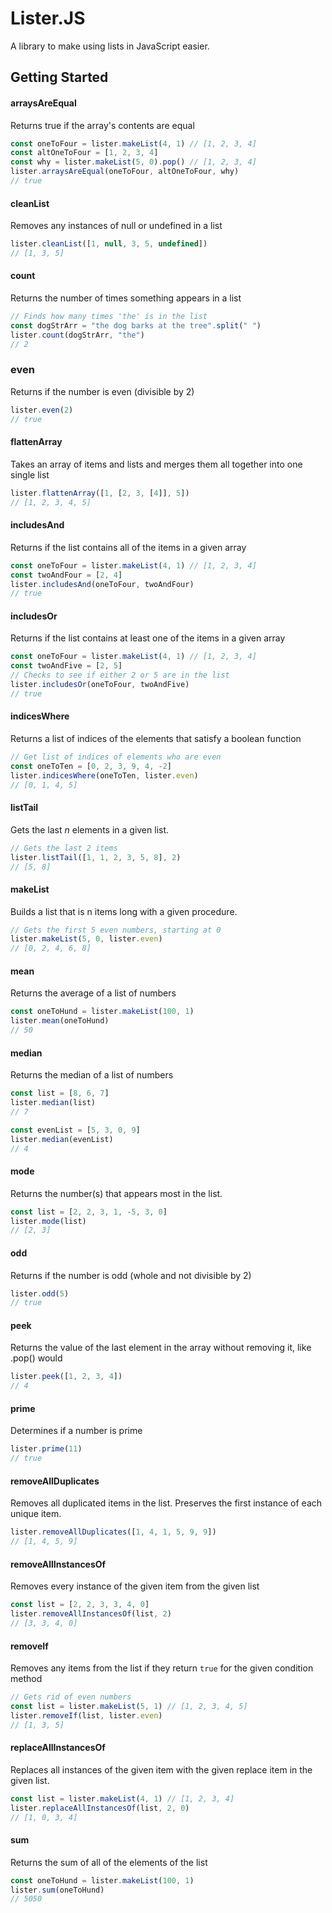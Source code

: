 # Lister.JS
A library to make using lists in JavaScript easier.

## Getting Started

<!-- ## Create Lists
A series of functions that will produce lists. -->

<!-- ## List Properties

A list of function which, when given a list, will return some sort of value pertaining to a property of that list. -->

<!-- ## Modify Lists
A list of functions which, when given a list, will return a modified version of the list. -->

#### arraysAreEqual
Returns true if the array's contents are equal
```js
const oneToFour = lister.makeList(4, 1) // [1, 2, 3, 4]
const altOneToFour = [1, 2, 3, 4]
const why = lister.makeList(5, 0).pop() // [1, 2, 3, 4]
lister.arraysAreEqual(oneToFour, altOneToFour, why)
// true
```

#### cleanList
Removes any instances of null or undefined in a list
```js
lister.cleanList([1, null, 3, 5, undefined])
// [1, 3, 5]
```

#### count
Returns the number of times something appears in a list
```js
// Finds how many times 'the' is in the list
const dogStrArr = "the dog barks at the tree".split(" ")
lister.count(dogStrArr, "the")
// 2
```

### even
Returns if the number is even (divisible by 2)
```js
lister.even(2)
// true
```

#### flattenArray
Takes an array of items and lists and merges them all together into one single list
```js
lister.flattenArray([1, [2, 3, [4]], 5])
// [1, 2, 3, 4, 5]
```

#### includesAnd
Returns if the list contains all of the items in a given array
```js
const oneToFour = lister.makeList(4, 1) // [1, 2, 3, 4]
const twoAndFour = [2, 4]
lister.includesAnd(oneToFour, twoAndFour)
// true
```

#### includesOr
Returns if the list contains at least one of the items in a given array
```js
const oneToFour = lister.makeList(4, 1) // [1, 2, 3, 4]
const twoAndFive = [2, 5]
// Checks to see if either 2 or 5 are in the list
lister.includesOr(oneToFour, twoAndFive)
// true
```

#### indicesWhere
Returns a list of indices of the elements that satisfy a boolean function
```js
// Get list of indices of elements who are even
const oneToTen = [0, 2, 3, 9, 4, -2]
lister.indicesWhere(oneToTen, lister.even)
// [0, 1, 4, 5]
```

#### listTail
Gets the last <i>n</i> elements in a given list.
```js
// Gets the last 2 items
lister.listTail([1, 1, 2, 3, 5, 8], 2)
// [5, 8]
```

#### makeList
Builds a list that is n items long with a given procedure. 
```js
// Gets the first 5 even numbers, starting at 0
lister.makeList(5, 0, lister.even)
// [0, 2, 4, 6, 8]
```

#### mean
Returns the average of a list of numbers
```js
const oneToHund = lister.makeList(100, 1)
lister.mean(oneToHund)
// 50
```

#### median
Returns the median of a list of numbers
```js
const list = [8, 6, 7]
lister.median(list)
// 7

const evenList = [5, 3, 0, 9]
lister.median(evenList)
// 4
```

#### mode
Returns the number(s) that appears most in the list.
```js
const list = [2, 2, 3, 1, -5, 3, 0]
lister.mode(list)
// [2, 3]
```

#### odd
Returns if the number is odd (whole and not divisible by 2)
```js
lister.odd(5)
// true
```


#### peek
Returns the value of the last element in the array without removing it, like .pop() would
```js
lister.peek([1, 2, 3, 4])
// 4
```

#### prime
Determines if a number is prime
```js
lister.prime(11)
// true
```

#### removeAllDuplicates
Removes all duplicated items in the list. Preserves the first instance of each unique item.
```js
lister.removeAllDuplicates([1, 4, 1, 5, 9, 9])
// [1, 4, 5, 9]
```

#### removeAllInstancesOf
Removes every instance of the given item from the given list
```js
const list = [2, 2, 3, 3, 4, 0]
lister.removeAllInstancesOf(list, 2)
// [3, 3, 4, 0]
```

#### removeIf
Removes any items from the list if they return ```true``` for the given condition method
```js
// Gets rid of even numbers
const list = lister.makeList(5, 1) // [1, 2, 3, 4, 5] 
lister.removeIf(list, lister.even)
// [1, 3, 5]
```

#### replaceAllInstancesOf
Replaces all instances of the given item with the given replace item in the given list.
```js
const list = lister.makeList(4, 1) // [1, 2, 3, 4]
lister.replaceAllInstancesOf(list, 2, 0)
// [1, 0, 3, 4]
```

#### sum
Returns the sum of all of the elements of the list
```js
const oneToHund = lister.makeList(100, 1)
lister.sum(oneToHund)
// 5050
```